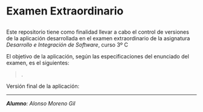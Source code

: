 # Examen Extraordinario
## 

Este repositorio tiene como finalidad llevar a cabo el control de versiones de la aplicación desarrollada en el examen extraordinario de la asignatura _Desarrollo e Integración de Software_, curso 3º C

El objetivo de la aplicación, según las especificaciones del enunciado del examen, es el siguientes:
> .




Versión final de la aplicación:

________________________________________

_**Alumno**: Alonso Moreno Gil_
